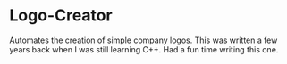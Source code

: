 # Logo-Creator
Automates the creation of simple company logos. This was written a few years back when I was still learning C++.
Had a fun time writing this one. 
